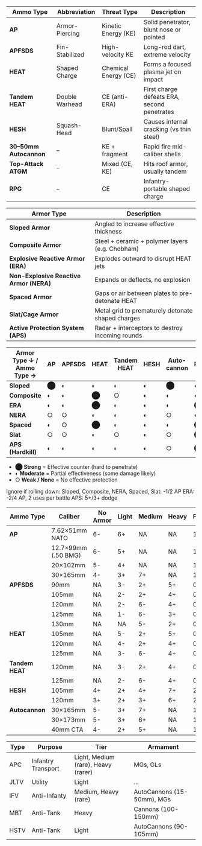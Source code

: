 | **Ammo Type**          | **Abbreviation** | **Threat Type**      | Description                                 |
| ---------------------- | ---------------- | -------------------- | ------------------------------------------- |
| **AP**                 | Armor-Piercing   | Kinetic Energy (KE)  | Solid penetrator, blunt nose or pointed     |
| **APFSDS**             | Fin-Stabilized   | High-velocity KE     | Long-rod dart, extreme velocity             |
| **HEAT**               | Shaped Charge    | Chemical Energy (CE) | Forms a focused plasma jet on impact        |
| **Tandem HEAT**        | Double Warhead   | CE (anti-ERA)        | First charge defeats ERA, second penetrates |
| **HESH**               | Squash-Head      | Blunt/Spall          | Causes internal cracking (vs thin steel)    |
| **30–50mm Autocannon** | –                | KE + fragment        | Rapid fire mid-caliber shells               |
| **Top-Attack ATGM**    | –                | Mixed (CE, KE)       | Hits  roof armor, usually tandem            |
| **RPG**                | –                | CE                   | Infantry-portable shaped charge             |

| **Armor Type**                          | Description                                       |
| --------------------------------------- | ------------------------------------------------- |
| **Sloped Armor**                        | Angled to increase effective thickness            |
| **Composite Armor**                     | Steel + ceramic + polymer layers (e.g. Chobham)   |
| **Explosive Reactive Armor (ERA)**      | Explodes outward to disrupt HEAT jets             |
| **Non-Explosive Reactive Armor (NERA)** | Expands or deflects, no explosion                 |
| **Spaced Armor**                        | Gaps or air between plates to pre-detonate HEAT   |
| **Slat/Cage Armor**                     | Metal grid to prematurely detonate shaped charges |
| **Active Protection System (APS)**      | Radar + interceptors to destroy incoming rounds   |

| **Armor Type ↓ / Ammo Type →** | AP  | APFSDS | HEAT | Tandem HEAT | HESH | Auto- cannon | RPG | Top-Attack ATGM |
| ------------------------------ | --- | ------ | ---- | ----------- | ---- | ------------ | --- | --------------- |
| **Sloped**                     | ⬤   | ◐      | ◐    | ◐           | ◐    | ⬤            | ◐   | ○               |
| **Composite**                  | ◐   | ◐      | ⬤    | ○           | ◐    | ◐            | ◐   | ◐               |
| **ERA**                        | ◐   | ◐      | ⬤    | ◐           | ◐    | ◐            | ⬤   | ◐               |
| **NERA**                       | ○   | ○      | ◐    | ◐           | ◐    | ○            | ◐   | ○               |
| **Spaced**                     | ◐   | ○      | ⬤    | ◐           | ◐    | ◐            | ⬤   | ○               |
| **Slat**                       | ○   | ○      | ◐    | ○           | ◐    | ○            | ⬤   | ○               |
| **APS (Hardkill)**             | ◐   | ◐      | ◐    | ◐           | ◐    | ○            | ⬤   | ◐               |
- **⬤ Strong** = Effective counter (hard to penetrate)
- **◐ Moderate** = Partial effectiveness (some damage likely)
- ○ **Weak / None** = No effective protection

Ignore if rolling down:
Sloped, Composite, NERA, Spaced, Slat: -1/2 AP
ERA: -2/4 AP, 2 uses per battle
APS: 5+/3+ dodge

| **Ammo Type**   | **Caliber**         | **No Armor** | **Light** | **Medium** | **Heavy** | Fort | Pen Score |
| --------------- | ------------------- | ------------ | --------- | ---------- | --------- | ---- | --------- |
| **AP**          | 7.62×51mm NATO      | 6-           | 6+        | NA         | NA        | 1    | 7         |
|                 | 12.7×99mm (.50 BMG) | 6-           | 5+        | NA         | NA        | 1    | 8         |
|                 | 20×102mm            | 5-           | 4+        | NA         | NA        | 1    | 8         |
|                 | 30×165mm            | 4-           | 3+        | 7+         | NA        | 1    | 8         |
| **APFSDS**      | 90mm                | NA           | 3-        | 2+         | 5+        | 0    | 10        |
|                 | 105mm               | NA           | 2-        | 2+         | 4+        | 0    | 10        |
|                 | 120mm               | NA           | 2-        | 6-         | 4+        | 0    | 11        |
|                 | 125mm               | NA           | 1-        | 6-         | 3+        | 0    | 11        |
|                 | 130mm               | NA           | NA        | 5-         | 2+        | 0    | 10        |
| **HEAT**        | 105mm               | NA           | 5-        | 2+         | 5+        | 0    | 12        |
|                 | 120mm               | NA           | 4-        | 2+         | 4+        | 0    | 12        |
|                 | 125mm               | NA           | 3-        | 6-         | 4+        | 0    | 12        |
| **Tandem HEAT** | 120mm               | NA           | 3-        | 2+         | 4+        | 0    | 11        |
|                 | 125mm               | NA           | 2-        | 6-         | 4+        | 0    | 11        |
| **HESH**        | 105mm               | 4+           | 2+        | 4+         | 7+        | 2    | 11        |
|                 | 120mm               | 3+           | 2+        | 3+         | 6+        | 2    | 14        |
| **Autocannon**  | 30×165mm            | 5-           | 3+        | 7+         | NA        | 1    | 9         |
|                 | 30×173mm            | 5-           | 3+        | 6+         | NA        | 1    | 10        |
|                 | 40mm CTA            | 4-           | 2+        | 5+         | NA        | 1    | 11        |

| Type | Purpose            | Tier                                | Armament                   |
| ---- | ------------------ | ----------------------------------- | -------------------------- |
| APC  | Infantry Transport | Light, Medium (rare), Heavy (rarer) | MGs, GLs                   |
| JLTV | Utility            | Light                               | ...                        |
| IFV  | Anti-Infanty       | Medium, Heavy (rare)                | AutoCannons (15-50mm), MGs |
| MBT  | Anti-Tank          | Heavy                               | Cannons (100-150mm)        |
| HSTV | Anti-Tank          | Light                               | AutoCannons (90-105mm)     |
